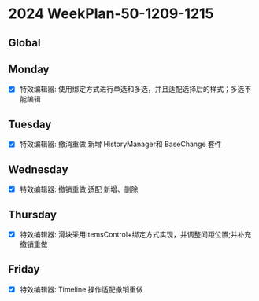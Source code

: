 # 2024 WeekPlan-50-1209-1215

## Global

## Monday

- [x] 特效编辑器: 使用绑定方式进行单选和多选，并且适配选择后的样式；多选不能编辑

## Tuesday

- [x] 特效编辑器: 撤消重做 新增 HistoryManager和 BaseChange 套件

## Wednesday

- [x] 特效编辑器: 撤销重做 适配 新增、删除

## Thursday

- [x] 特效编辑器: 滑块采用ItemsControl+绑定方式实现，并调整间距位置;并补充撤销重做

## Friday

- [x] 特效编辑器: Timeline 操作适配撤销重做
